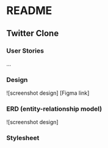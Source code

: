 # README

## Twitter Clone

### User Stories
...

### Design
![screenshot design]
[Figma link]

### ERD (entity-relationship model)
![screenshot design]

### Stylesheet
